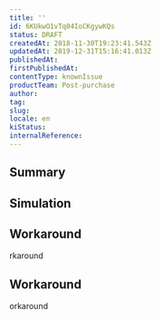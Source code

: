 ```yaml
---
title: ''
id: 6KUkwO1vTq04IoCKgywKQs
status: DRAFT
createdAt: 2018-11-30T19:23:41.543Z
updatedAt: 2019-12-31T15:16:41.013Z
publishedAt: 
firstPublishedAt: 
contentType: knownIssue
productTeam: Post-purchase
author: 
tag: 
slug: 
locale: en
kiStatus: 
internalReference: 
---
```


## Summary



## Simulation



## Workaround



rkaround







## Workaround



orkaround







